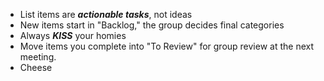 - List items are ***actionable tasks***, not ideas
- New items start in "Backlog," the group decides final categories
- Always ***KISS*** your homies
- Move items you complete into "To Review" for group review at the next meeting.
- Cheese